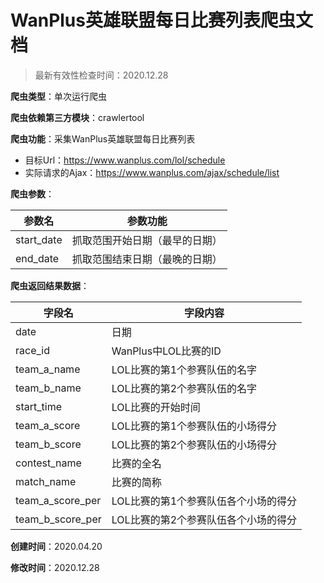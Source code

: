 # WanPlus英雄联盟每日比赛列表爬虫文档

> 最新有效性检查时间：2020.12.28

**爬虫类型**：单次运行爬虫

**爬虫依赖第三方模块**：crawlertool

**爬虫功能**：采集WanPlus英雄联盟每日比赛列表

* 目标Url：https://www.wanplus.com/lol/schedule
* 实际请求的Ajax：https://www.wanplus.com/ajax/schedule/list

**爬虫参数**：

| 参数名     | 参数功能                       |
| ---------- | ------------------------------ |
| start_date | 抓取范围开始日期（最早的日期） |
| end_date   | 抓取范围结束日期（最晚的日期） |

**爬虫返回结果数据**：

| 字段名           | 字段内容                             |
| ---------------- | ------------------------------------ |
| date             | 日期                                 |
| race_id          | WanPlus中LOL比赛的ID                 |
| team_a_name      | LOL比赛的第1个参赛队伍的名字         |
| team_b_name      | LOL比赛的第2个参赛队伍的名字         |
| start_time       | LOL比赛的开始时间                    |
| team_a_score     | LOL比赛的第1个参赛队伍的小场得分     |
| team_b_score     | LOL比赛的第2个参赛队伍的小场得分     |
| contest_name     | 比赛的全名                           |
| match_name       | 比赛的简称                           |
| team_a_score_per | LOL比赛的第1个参赛队伍各个小场的得分 |
| team_b_score_per | LOL比赛的第2个参赛队伍各个小场的得分 |

**创建时间**：2020.04.20

**修改时间**：2020.12.28